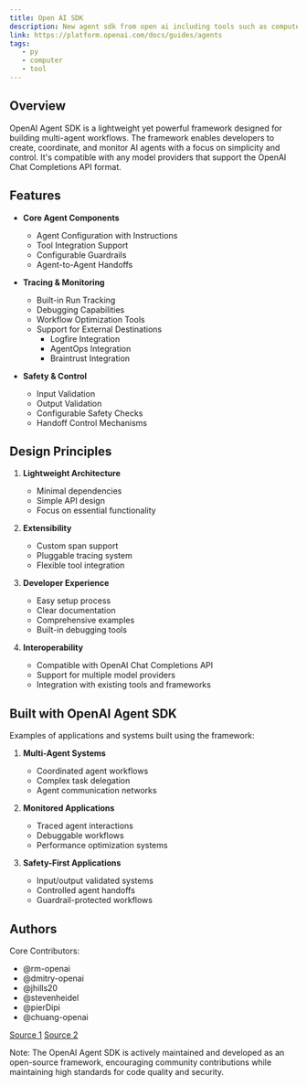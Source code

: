 ```yaml
---
title: Open AI SDK
description: New agent sdk from open ai including tools such as computer use, function calling, file search, web search
link: https://platform.openai.com/docs/guides/agents
tags:
   - py
   - computer
   - tool
---
```



## Overview
OpenAI Agent SDK is a lightweight yet powerful framework designed for building multi-agent workflows. The framework enables developers to create, coordinate, and monitor AI agents with a focus on simplicity and control. It's compatible with any model providers that support the OpenAI Chat Completions API format.

## Features
- **Core Agent Components**
  - Agent Configuration with Instructions
  - Tool Integration Support
  - Configurable Guardrails
  - Agent-to-Agent Handoffs
  
- **Tracing & Monitoring**
  - Built-in Run Tracking
  - Debugging Capabilities
  - Workflow Optimization Tools
  - Support for External Destinations
    - Logfire Integration
    - AgentOps Integration
    - Braintrust Integration

- **Safety & Control**
  - Input Validation
  - Output Validation
  - Configurable Safety Checks
  - Handoff Control Mechanisms

## Design Principles
1. **Lightweight Architecture**
   - Minimal dependencies
   - Simple API design
   - Focus on essential functionality

2. **Extensibility**
   - Custom span support
   - Pluggable tracing system
   - Flexible tool integration

3. **Developer Experience**
   - Easy setup process
   - Clear documentation
   - Comprehensive examples
   - Built-in debugging tools

4. **Interoperability**
   - Compatible with OpenAI Chat Completions API
   - Support for multiple model providers
   - Integration with existing tools and frameworks

## Built with OpenAI Agent SDK
Examples of applications and systems built using the framework:

1. **Multi-Agent Systems**
   - Coordinated agent workflows
   - Complex task delegation
   - Agent communication networks

2. **Monitored Applications**
   - Traced agent interactions
   - Debuggable workflows
   - Performance optimization systems

3. **Safety-First Applications**
   - Input/output validated systems
   - Controlled agent handoffs
   - Guardrail-protected workflows

## Authors
Core Contributors:
- @rm-openai
- @dmitry-openai
- @jhills20
- @stevenheidel
- @pierDipi
- @chuang-openai

[Source 1](https://github.com/openai/openai-agents-python)
[Source 2](https://github.com/openai/swarm)

Note: The OpenAI Agent SDK is actively maintained and developed as an open-source framework, encouraging community contributions while maintaining high standards for code quality and security.
